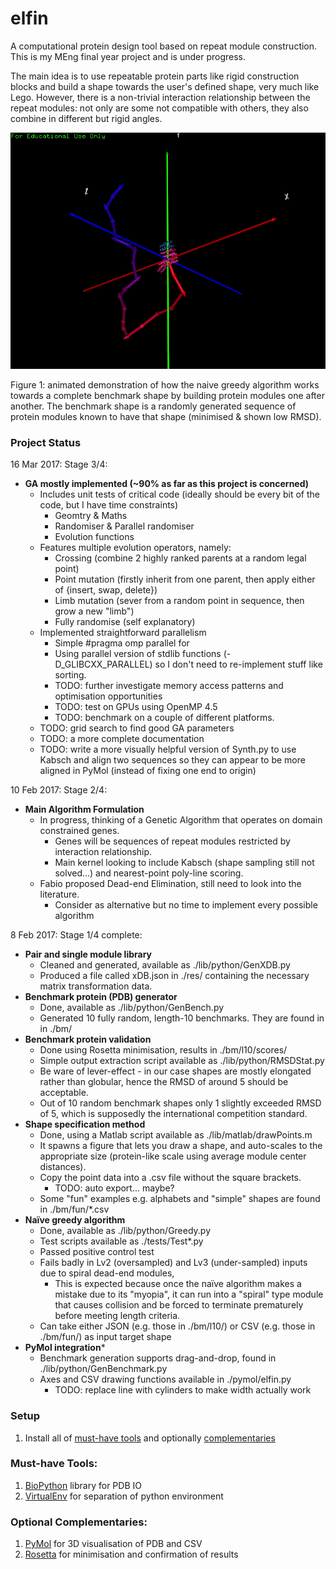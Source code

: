 # elfin
A computational protein design tool based on repeat module construction. This is my MEng final year project and is under progress.

The main idea is to use repeatable protein parts like rigid construction blocks and build a shape towards the user's defined shape, very much like Lego. However, there is a non-trivial interaction relationship between the repeat modules: not only are some not compatible with others, they also combine in different but rigid angles.

![alt tag](res/gifs/6vjex8d.gif)

Figure 1: animated demonstration of how the naive greedy algorithm works towards a complete benchmark shape by building protein modules one after another. The benchmark shape is a randomly generated sequence of protein modules known to have that shape (minimised & shown low RMSD).

### Project Status

16 Mar 2017: Stage 3/4:
   * **GA mostly implemented (~90% as far as this project is concerned)**
      * Includes unit tests of critical code (ideally should be every bit of the code, but I have time constraints)
         * Geomtry & Maths
         * Randomiser & Parallel randomiser
         * Evolution functions
      * Features multiple evolution operators, namely:
         * Crossing (combine 2 highly ranked parents at a random legal point)
         * Point mutation (firstly inherit from one parent, then apply either of {insert, swap, delete})
         * Limb mutation (sever from a random point in sequence, then grow a new "limb")
         * Fully randomise (self explanatory)
      * Implemented straightforward parallelism
         * Simple #pragma omp parallel for
         * Using parallel version of stdlib functions (-D_GLIBCXX_PARALLEL) so I don't need to re-implement stuff like sorting.
         * TODO: further investigate memory access patterns and optimisation opportunities
         * TODO: test on GPUs using OpenMP 4.5
         * TODO: benchmark on a couple of different platforms.
      * TODO: grid search to find good GA parameters
      * TODO: a more complete documentation
      * TODO: write a more visually helpful version of Synth.py to use Kabsch and align two sequences so they can appear to be more aligned in PyMol (instead of fixing one end to origin)

10 Feb 2017: Stage 2/4:
   * **Main Algorithm Formulation**
      * In progress, thinking of a Genetic Algorithm that operates on domain constrained genes.
         * Genes will be sequences of repeat modules restricted by interaction relationship.
         * Main kernel looking to include Kabsch (shape sampling still not solved...) and nearest-point poly-line scoring.
      * Fabio proposed Dead-end Elimination, still need to look into the literature.
         * Consider as alternative but no time to implement every possible algorithm 

8 Feb 2017: Stage 1/4 complete:
   * **Pair and single module library**
      * Cleaned and generated, available as ./lib/python/GenXDB.py
      * Produced a file called xDB.json in ./res/ containing the necessary matrix transformation data.
   * **Benchmark protein (PDB) generator**
      * Done, available as ./lib/python/GenBench.py
      * Generated 10 fully random, length-10 benchmarks. They are found in in ./bm/
   * **Benchmark protein validation**
      * Done using Rosetta minimisation, results in ./bm/l10/scores/
      * Simple output extraction script available as ./lib/python/RMSDStat.py
      * Be ware of lever-effect - in our case shapes are mostly elongated rather than globular, hence the RMSD of around 5 should be acceptable.
      * Out of 10 random benchmark shapes only 1 slightly exceeded RMSD of 5, which is supposedly the international competition standard.
   * **Shape specification method**
      * Done, using a Matlab script available as ./lib/matlab/drawPoints.m
      * It spawns a figure that lets you draw a shape, and auto-scales to the appropriate size (protein-like scale using average module center distances).
      * Copy the point data into a .csv file without the square brackets.
         * TODO: auto export... maybe?
      * Some "fun" examples e.g. alphabets and "simple" shapes are found in ./bm/fun/*.csv
   * **Naïve greedy algorithm**
      * Done, available as ./lib/python/Greedy.py
      * Test scripts available as ./tests/Test*.py
      * Passed positive control test
      * Fails badly in Lv2 (oversampled) and Lv3 (under-sampled) inputs due to spiral dead-end modules, 
         * This is expected because once the naïve algorithm makes a mistake due to its "myopia", it can run into a "spiral" type module that causes collision and be forced to terminate prematurely before meeting length criteria.
      * Can take either JSON (e.g. those in ./bm/l10/) or CSV (e.g. those in ./bm/fun/) as input target shape
   * **PyMol integration***
      * Benchmark generation supports drag-and-drop, found in ./lib/python/GenBenchmark.py
      * Axes and CSV drawing functions available in ./pymol/elfin.py
         * TODO: replace line with cylinders to make width actually work


### Setup 
1. Install all of [must-have tools]() and optionally [complementaries]()

### Must-have Tools: 
1. [BioPython](http://biopython.org/wiki/Download) library for PDB IO
2. [VirtualEnv](https://virtualenv.pypa.io/en/stable/) for separation of python environment

### Optional Complementaries:
1. [PyMol]() for 3D visualisation of PDB and CSV
2. [Rosetta](https://www.rosettacommons.org/software/license-and-download) for minimisation and confirmation of results

